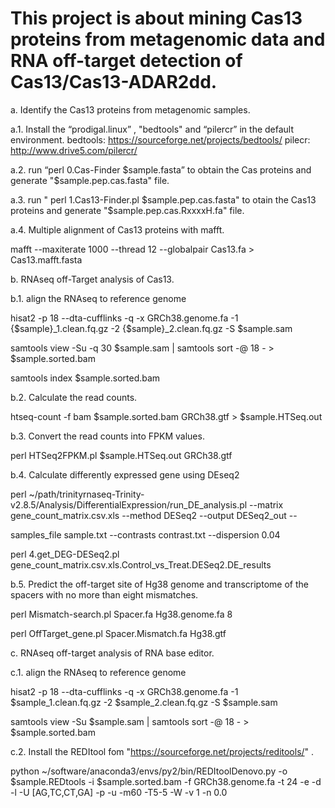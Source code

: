# This project is about mining Cas13 proteins from metagenomic data and RNA off-target detection of Cas13/Cas13-ADAR2dd.
a. Identify the Cas13 proteins from metagenomic samples.

a.1. Install the “prodigal.linux” , "bedtools" and “pilercr” in the default environment.
bedtools:  https://sourceforge.net/projects/bedtools/ 
pilecr:  http://www.drive5.com/pilercr/

a.2. run “perl  0.Cas-Finder  $sample.fasta” to obtain the Cas proteins and generate "$sample.pep.cas.fasta" file.

a.3. run " perl  1.Cas13-Finder.pl   $sample.pep.cas.fasta" to otain the Cas13 proteins and generate "$sample.pep.cas.RxxxxH.fa" file.

a.4. Multiple alignment of Cas13 proteins with mafft.

mafft  --maxiterate 1000  --thread 12   --globalpair  Cas13.fa > Cas13.mafft.fasta


b. RNAseq off-Target analysis of Cas13.

b.1. align the RNAseq to reference genome

hisat2 -p 18 --dta-cufflinks  -q -x     GRCh38.genome.fa  -1   {$sample}_1.clean.fq.gz  -2   {$sample}_2.clean.fq.gz  -S  $sample.sam 

samtools view -Su -q 30  $sample.sam | samtools sort  -@ 18 - > $sample.sorted.bam  

samtools   index  $sample.sorted.bam

b.2. Calculate the read counts.

htseq-count -f bam  $sample.sorted.bam  GRCh38.gtf  >  $sample.HTSeq.out

b.3. Convert the read counts into FPKM values.

perl  HTSeq2FPKM.pl   $sample.HTSeq.out    GRCh38.gtf

b.4. Calculate differently expressed gene using DEseq2

perl    ~/path/trinityrnaseq-Trinity-v2.8.5/Analysis/DifferentialExpression/run_DE_analysis.pl  --matrix gene_count_matrix.csv.xls  --method DESeq2  --output  DESeq2_out  --

samples_file  sample.txt  --contrasts  contrast.txt   --dispersion 0.04

perl  4.get_DEG-DESeq2.pl  gene_count_matrix.csv.xls.Control_vs_Treat.DESeq2.DE_results

b.5. Predict the off-target site of Hg38 genome and transcriptome of the spacers with no more than eight mismatches.

perl  Mismatch-search.pl  Spacer.fa    Hg38.genome.fa    8

perl  OffTarget_gene.pl   Spacer.Mismatch.fa   Hg38.gtf


c. RNAseq off-target analysis of RNA base editor. 

c.1. align the RNAseq to reference genome

hisat2 -p 18 --dta-cufflinks  -q -x   GRCh38.genome.fa  -1   $sample\_1.clean.fq.gz  -2   $sample\_2.clean.fq.gz  -S  $sample.sam

samtools view -Su  $sample.sam | samtools sort  -@ 18 - > $sample.sorted.bam

c.2. Install the REDItool fom "https://sourceforge.net/projects/reditools/" .

python ~/software/anaconda3/envs/py2/bin/REDItoolDenovo.py  -o  $sample.REDtools -i $sample.sorted.bam  -f  GRCh38.genome.fa  -t 24 -e -d -l -U [AG,TC,CT,GA] -p -u -m60 -T5-5 -W -v 1 -n  0.0

